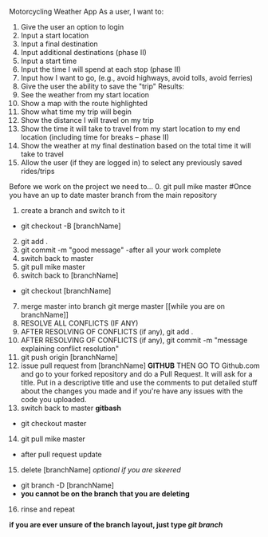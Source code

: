 Motorcycling Weather App
As a user, I want to:
1)  Give the user an option to login
2)	Input a start location
3)	Input a final destination
4)	Input additional destinations (phase II)
5)	Input a start time
6)	Input the time I will spend at each stop (phase II)
7)	Input how I want to go, (e.g., avoid highways, avoid tolls, avoid ferries)
8)	Give the user the ability to save the "trip"
Results:
1)	See the weather from my start location
2)	Show a map with the route highlighted
3)	Show what time my trip will begin
4)	Show the distance I will travel on my trip
5)	Show the time it will take to travel from my start location to my end location (including time for breaks – phase II)
6)	Show the weather at my final destination based on the total time it will take to travel
7)  Allow the user (if they are logged in) to select any previously saved rides/trips


Before we work on the project we need to...
0. git pull mike master
#Once you have an up to date master branch from the main repository
1. create a branch and switch to it
 - git checkout -B [branchName]
2. git add .
3. git commit -m "good message"
 -after all your work complete
4. switch back to master
5. git pull mike master
6. switch back to [branchName]
 - git checkout [branchName]
7. merge master into branch
 git merge master [[while you are on branchName]]
8. RESOLVE ALL CONFLICTS (IF ANY)
9. AFTER RESOLVING OF CONFLICTS (if any), git add .
10. AFTER RESOLVING OF CONFLICTS (if any), git commit -m "message explaining conflict resolution"
11. git push origin [branchName]
12. issue pull request from [branchName] **GITHUB**
 THEN GO TO Github.com and go to your forked repository and do a Pull Request.
 It will ask for a title.  Put in a descriptive title and use the comments to put detailed stuff about the changes you made and if you're have any issues with the code you uploaded.
13. switch back to master **gitbash**
 - git checkout master
14. git pull mike master
 - after pull request update
15. delete [branchName] ​_optional if you are skeered_​
 - git branch -D [branchName]
 - **you cannot be on the branch that you are deleting**
16. rinse and repeat

**if you are ever unsure of the branch layout, just type _git branch_**
